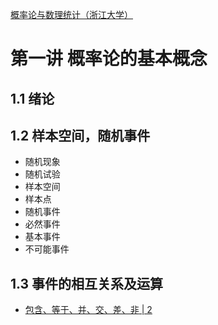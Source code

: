 
[概率论与数理统计（浙江大学）](https://www.xuexi.cn/29af4abedeeb082cd8c1443d8972ba74/9b0f04ec6509904be734f5f609a3604a.html)

# 第一讲 概率论的基本概念
## 1.1 绪论

## 1.2 样本空间，随机事件
- 随机现象
- 随机试验
- 样本空间
- 样本点
- 随机事件
- 必然事件
- 基本事件
- 不可能事件

## 1.3 事件的相互关系及运算
- [包含、等于、并、交、差、非](https://binism.github.io/blog/2016/09/05/Probability-theory-notes/)[ | 2](https://blog.csdn.net/qq_42902997/article/details/127978022)
